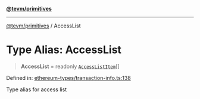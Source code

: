 [**@tevm/primitives**](../README.md)

***

[@tevm/primitives](../globals.md) / AccessList

# Type Alias: AccessList

> **AccessList** = readonly [`AccessListItem`](../interfaces/AccessListItem.md)[]

Defined in: [ethereum-types/transaction-info.ts:138](https://github.com/evmts/primitives/blob/main/src/ethereum-types/transaction-info.ts#L138)

Type alias for access list
